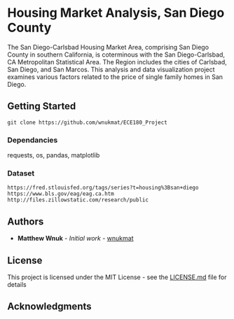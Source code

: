 # Housing Market Analysis, San Diego County
The San Diego-Carlsbad Housing Market Area, comprising San Diego County in southern California, is coterminous with the San Diego-Carlsbad, CA Metropolitan Statistical Area. The Region includes the cities of Carlsbad, San Diego, and San Marcos. This analysis and data visualization project examines various factors related to the price of single family homes in San Diego. 

## Getting Started

```
git clone https://github.com/wnukmat/ECE180_Project
```

### Dependancies

requests,
os,
pandas,
matplotlib

### Dataset

```
https://fred.stlouisfed.org/tags/series?t=housing%3Bsan+diego
https://www.bls.gov/eag/eag.ca.htm
http://files.zillowstatic.com/research/public
```

## Authors

* **Matthew Wnuk** - *Initial work* - [wnukmat](https://github.com/wnukmat)

## License

This project is licensed under the MIT License - see the [LICENSE.md](LICENSE.md) file for details

## Acknowledgments
